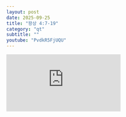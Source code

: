 ```yaml
---
layout: post
date: 2025-09-25
title: "왕상 4:7-19"
category: "qt"
subtitle: ""
youtube: "PvdkR5FjUQU"
---
```


<div class="youtube margin-large">
    <iframe src="https://www.youtube.com/embed/PvdkR5FjUQU" title="YouTube video player" frameborder="0" allow="accelerometer; autoplay; clipboard-write; encrypted-media; gyroscope; picture-in-picture; web-share" allowfullscreen></iframe>
</div>

